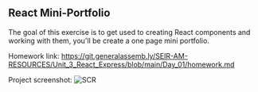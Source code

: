 ## React Mini-Portfolio

The goal of this exercise is to get used to creating React components and working with them, you'll be create a one page mini portfolio.

Homework link: https://git.generalassemb.ly/SEIR-AM-RESOURCES/Unit_3_React_Express/blob/main/Day_01/homework.md

Project screenshot: 
![SCR](https://github.com/rocknrome/React-Mini-Portfolio/assets/126816805/ee82ddf0-271b-43b6-b245-3ed478820af1)
